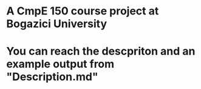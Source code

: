 # A CmpE 150 course project at Bogazici University
# You can reach the descpriton and an example output from "Description.md"
